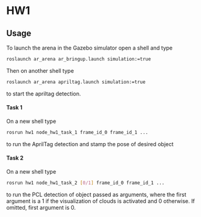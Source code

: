 # HW1

## Usage

To launch the arena in the Gazebo simulator open a shell and type

```bash
roslaunch ar_arena ar_bringup.launch simulation:=true
```
Then on another shell type

```bash
roslaunch ar_arena apriltag.launch simulation:=true
```
to start the apriltag detection.

#### Task 1
On a new shell type 
```bash
rosrun hw1 node_hw1_task_1 frame_id_0 frame_id_1 ...
```
to run the AprilTag detection and stamp the pose of desired object

#### Task 2
On a new shell type
```bash
rosrun hw1 node_hw1_task_2 [0/1] frame_id_0 frame_id_1 ...
```
to run the PCL detection of object passed as arguments, where the first argument is a 1 if the visualization of clouds is activated and 0 otherwise. If omitted, first argument is 0.
